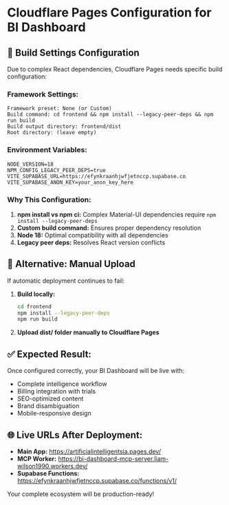 # Cloudflare Pages Configuration for BI Dashboard

## 🔧 Build Settings Configuration

Due to complex React dependencies, Cloudflare Pages needs specific build configuration:

### **Framework Settings:**
```
Framework preset: None (or Custom)
Build command: cd frontend && npm install --legacy-peer-deps && npm run build
Build output directory: frontend/dist
Root directory: (leave empty)
```

### **Environment Variables:**
```
NODE_VERSION=18
NPM_CONFIG_LEGACY_PEER_DEPS=true
VITE_SUPABASE_URL=https://efynkraanhjwfjetnccp.supabase.co
VITE_SUPABASE_ANON_KEY=your_anon_key_here
```

### **Why This Configuration:**

1. **npm install vs npm ci:** Complex Material-UI dependencies require `npm install --legacy-peer-deps`
2. **Custom build command:** Ensures proper dependency resolution
3. **Node 18:** Optimal compatibility with all dependencies
4. **Legacy peer deps:** Resolves React version conflicts

## 🎯 **Alternative: Manual Upload**

If automatic deployment continues to fail:

1. **Build locally:**
   ```bash
   cd frontend
   npm install --legacy-peer-deps
   npm run build
   ```

2. **Upload dist/ folder manually to Cloudflare Pages**

## ✅ **Expected Result:**

Once configured correctly, your BI Dashboard will be live with:
- Complete intelligence workflow
- Billing integration with trials
- SEO-optimized content
- Brand disambiguation
- Mobile-responsive design

## 🌐 **Live URLs After Deployment:**

- **Main App:** https://artificialintelligentsia.pages.dev/
- **MCP Worker:** https://bi-dashboard-mcp-server.liam-wilson1990.workers.dev/
- **Supabase Functions:** https://efynkraanhjwfjetnccp.supabase.co/functions/v1/

Your complete ecosystem will be production-ready!
